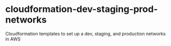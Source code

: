 # cloudformation-dev-staging-prod-networks
Cloudformation templates to set up a dev, staging, and production networks in AWS
